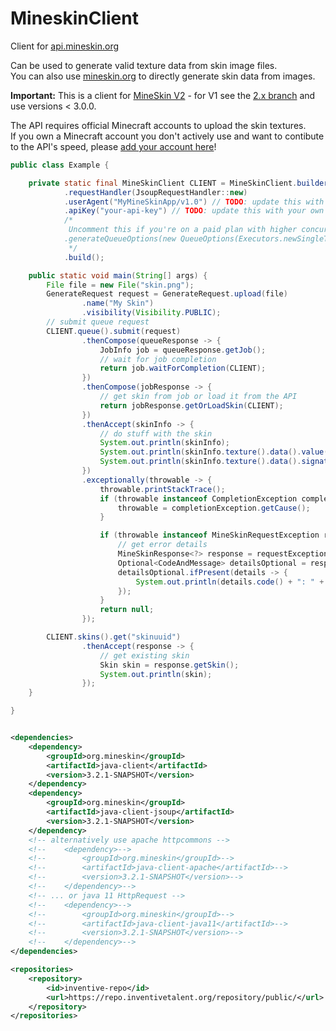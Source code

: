 # MineskinClient

Client for [api.mineskin.org](https://mineskin.org)

Can be used to generate valid texture data from skin image files.  
You can also use [mineskin.org](https://mineskin.org) to directly generate skin data from images.

**Important:** This is a client for [MineSkin V2](https://docs.mineskin.org/docs/guides/migrating-to-v2/) - for V1 see the [2.x branch](https://github.com/InventivetalentDev/MineskinClient/tree/2.x) and use versions < 3.0.0. 

The API requires official Minecraft accounts to upload the skin textures.  
If you own a Minecraft account you don't actively use and want to contibute to the API's speed,
please [add your account here](https://account.mineskin.org)!

```java
public class Example {

    private static final MineSkinClient CLIENT = MineSkinClient.builder()
            .requestHandler(JsoupRequestHandler::new)
            .userAgent("MyMineSkinApp/v1.0") // TODO: update this with your own user agent
            .apiKey("your-api-key") // TODO: update this with your own API key (https://account.mineskin.org/keys)
            /*
             Uncomment this if you're on a paid plan with higher concurrency limits
            .generateQueueOptions(new QueueOptions(Executors.newSingleThreadScheduledExecutor(), 200, 5))
             */
            .build();

    public static void main(String[] args) {
        File file = new File("skin.png");
        GenerateRequest request = GenerateRequest.upload(file)
                .name("My Skin")
                .visibility(Visibility.PUBLIC);
        // submit queue request
        CLIENT.queue().submit(request)
                .thenCompose(queueResponse -> {
                    JobInfo job = queueResponse.getJob();
                    // wait for job completion
                    return job.waitForCompletion(CLIENT);
                })
                .thenCompose(jobResponse -> {
                    // get skin from job or load it from the API
                    return jobResponse.getOrLoadSkin(CLIENT);
                })
                .thenAccept(skinInfo -> {
                    // do stuff with the skin
                    System.out.println(skinInfo);
                    System.out.println(skinInfo.texture().data().value());
                    System.out.println(skinInfo.texture().data().signature());
                })
                .exceptionally(throwable -> {
                    throwable.printStackTrace();
                    if (throwable instanceof CompletionException completionException) {
                        throwable = completionException.getCause();
                    }

                    if (throwable instanceof MineSkinRequestException requestException) {
                        // get error details
                        MineSkinResponse<?> response = requestException.getResponse();
                        Optional<CodeAndMessage> detailsOptional = response.getErrorOrMessage();
                        detailsOptional.ifPresent(details -> {
                            System.out.println(details.code() + ": " + details.message());
                        });
                    }
                    return null;
                });

        CLIENT.skins().get("skinuuid")
                .thenAccept(response -> {
                    // get existing skin
                    Skin skin = response.getSkin();
                    System.out.println(skin);
                });
    }

}
```  


```xml

<dependencies>
    <dependency>
        <groupId>org.mineskin</groupId>
        <artifactId>java-client</artifactId>
        <version>3.2.1-SNAPSHOT</version>
    </dependency>
    <dependency>
        <groupId>org.mineskin</groupId>
        <artifactId>java-client-jsoup</artifactId>
        <version>3.2.1-SNAPSHOT</version>
    </dependency>
    <!-- alternatively use apache httpcommons -->
    <!--    <dependency>-->
    <!--        <groupId>org.mineskin</groupId>-->
    <!--        <artifactId>java-client-apache</artifactId>-->
    <!--        <version>3.2.1-SNAPSHOT</version>-->
    <!--    </dependency>-->
    <!-- ... or java 11 HttpRequest -->
    <!--    <dependency>-->
    <!--        <groupId>org.mineskin</groupId>-->
    <!--        <artifactId>java-client-java11</artifactId>-->
    <!--        <version>3.2.1-SNAPSHOT</version>-->
    <!--    </dependency>-->
</dependencies>
```
```xml
<repositories>
    <repository>
        <id>inventive-repo</id>
        <url>https://repo.inventivetalent.org/repository/public/</url>
    </repository>
</repositories>
```
